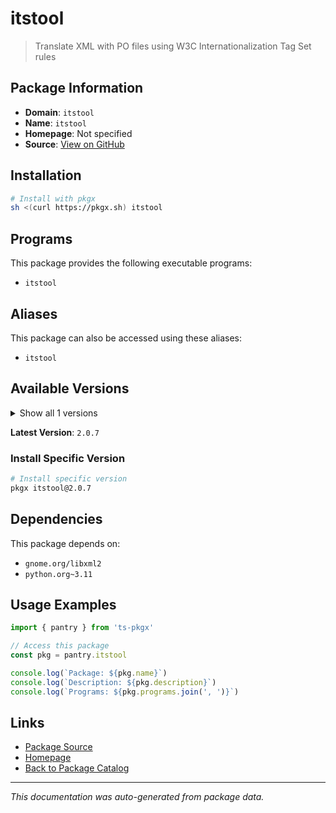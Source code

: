 # itstool

> Translate XML with PO files using W3C Internationalization Tag Set rules

## Package Information

- **Domain**: `itstool`
- **Name**: `itstool`
- **Homepage**: Not specified
- **Source**: [View on GitHub](https://github.com/pkgxdev/pantry/tree/main/projects/itstool.org/package.yml)

## Installation

```bash
# Install with pkgx
sh <(curl https://pkgx.sh) itstool
```

## Programs

This package provides the following executable programs:

- `itstool`

## Aliases

This package can also be accessed using these aliases:

- `itstool`

## Available Versions

<details>
<summary>Show all 1 versions</summary>

- `2.0.7`

</details>

**Latest Version**: `2.0.7`

### Install Specific Version

```bash
# Install specific version
pkgx itstool@2.0.7
```

## Dependencies

This package depends on:

- `gnome.org/libxml2`
- `python.org~3.11`

## Usage Examples

```typescript
import { pantry } from 'ts-pkgx'

// Access this package
const pkg = pantry.itstool

console.log(`Package: ${pkg.name}`)
console.log(`Description: ${pkg.description}`)
console.log(`Programs: ${pkg.programs.join(', ')}`)
```

## Links

- [Package Source](https://github.com/pkgxdev/pantry/tree/main/projects/itstool.org/package.yml)
- [Homepage](#)
- [Back to Package Catalog](../package-catalog.md)

---

*This documentation was auto-generated from package data.*

